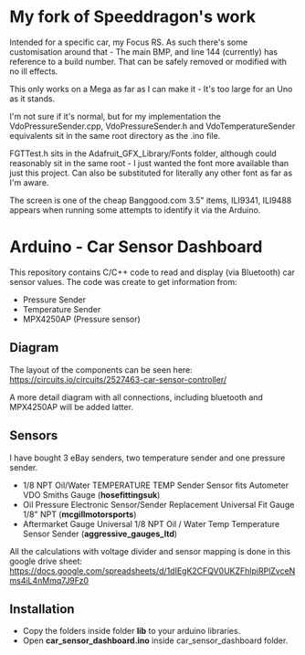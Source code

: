 # My fork of Speeddragon's work

Intended for a specific car, my Focus RS. As such there's some customisation around that - The main BMP, and line 144 (currently) has reference to a build number. That can be safely removed or modified with no ill effects.

This only works on a Mega as far as I can make it - It's too large for an Uno as it stands.

I'm not sure if it's normal, but for my implementation the VdoPressureSender.cpp, VdoPressureSender.h and VdoTemperatureSender equivalents sit in the same root directory as the .ino file.

FGTTest.h sits in the Adafruit_GFX_Library/Fonts folder, although could reasonably sit in the same root - I just wanted the font more available than just this project. Can also be substituted for literally any other font as far as I'm aware.

The screen is one of the cheap Banggood.com 3.5" items, ILI9341, ILI9488 appears when running some attempts to identify it via the Arduino.

# Arduino - Car Sensor Dashboard

This repository contains C/C++ code to read and display (via Bluetooth) car sensor values. The code was create to get information from:

- Pressure Sender
- Temperature Sender
- MPX4250AP (Pressure sensor)

## Diagram

The layout of the components can be seen here: https://circuits.io/circuits/2527463-car-sensor-controller/

A more detail diagram with all connections, including bluetooth and MPX4250AP will be added latter.

## Sensors

I have bought 3 eBay senders, two temperature sender and one pressure sender.

* 1/8 NPT Oil/Water TEMPERATURE TEMP Sender Sensor fits Autometer VDO Smiths Gauge (**hosefittingsuk**)
* Oil Pressure Electronic Sensor/Sender Replacement Universal Fit Gauge 1/8" NPT (**mcgillmotorsports**)
* Aftermarket Gauge Universal 1/8 NPT Oil / Water Temp Temperature Sensor Sender (**aggressive_gauges_ltd**)

All the calculations with voltage divider and sensor mapping is done in this google drive sheet: https://docs.google.com/spreadsheets/d/1dIEgK2CFQV0UKZFhlpiRPlZvceNms4iL4nMmq7J9Fz0

## Installation

* Copy the folders inside folder **lib** to your arduino libraries.
* Open **car_sensor_dashboard.ino** inside car_sensor_dashboard folder.

